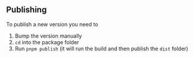 ## Publishing

To publish a new version you need to

1. Bump the version manually
2. `cd` into the package folder
3. Run `pnpm publish` (it will run the build and then publish the `dist` folder)
